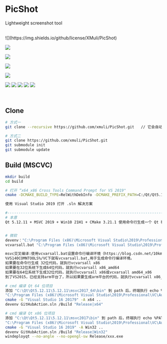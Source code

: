 

# PicShot

Lightweight screenshot tool

<br>
![](https://img.shields.io/github/license/XMuli/PicShot) 

![](https://img.shields.io/github/v/release/XMuli/PicShot?style=flat&color=birightgreen) 

![](https://img.shields.io/badge/powered%20by-XMuli-ff69b4) 

![](https://img.shields.io/github/stars/XMuli/PicShot?style=social) 

 ![](https://img.shields.io/github/forks/XMuli/PicShot?style=social&label=Fork)

![](https://img.shields.io/github/workflow/status/XMuli/PicShot/Windows?style=flat&logo=windows) ![](https://img.shields.io/github/workflow/status/XMuli/PicShot/MacOS?style=flat&logo=apple) ![](https://img.shields.io/github/workflow/status/XMuli/PicShot/Linux?style=flat&logo=linux) ![](https://img.shields.io/github/languages/code-size/XMuli/PicShot)  ![](https://img.shields.io/github/downloads/XMuli/PicShot/total)

<br>

## Clone

```bash
# 方式一
git clone --recursive https://github.com/xmuli/PicShot.git   // 它会自动初始化并更新每一个子模块

# 方式二
git clone https://github.com/xmuli/PicShot.git
git submodule init
git submodule update
```



## Build (MSCVC)

```bash
mkdir build
cd build

# 打开 “x64_x86 Cross Tools Command Prompt for VS 2019"
cmake -DCMAKE_BUILD_TYPE=RelWithDebInfo -DCMAKE_PREFIX_PATH=C:/Qt/Qt5.12.11/5.12.11/msvc2017 -G "Visual Studio 16 2019" -A Win32 ..

使用 Visual Studio 2019 打开 .sln 解决方案

#----------------------------------------------------------------------------------------------
# 本意
Qt 5.12.11 + MSVC 2019 + Win10 21H1 + CMake 3.21.1 使用命令行生成一个 Qt 程序


# 微软
devenv："C:\Program Files (x86)\Microsoft Visual Studio\2019\Professional\Common7\IDE\devenv.com"  编译项目实例
vcvarsall.bat "C:\Program Files (x86)\Microsoft Visual Studio\2019\Professional\VC\Auxiliary\Build\vcvarsall.bat" 初始化 msvc 交叉编译的环境（x86/x64）

msvc交叉编译:使用vcvarsall.bat设置命令行编译环境（https://blog.csdn.net/10km/article/details/51722353）
%VS140COMNTOOLS%/VC下就有vcvarsall.bat,用于生成命令行编译环境。
如果要在命令行生成 32位代码，就执行vcvarsall x86
如果要在32位系统下生成64位代码，就执行vcvarsall x86_amd64
如果要在64位系统下生成32位代码，就执行vcvarsall x86或vcvarsall amd64_x86
到了VS2015，已经支持arm平台了，所以如果要生成arm平台的代码，就执行vcvarsall x86_arm 如果你的操作系统是64位的也可以 vcvarsall amd64_arm

# cmd 编译 Qt 64 位项目 
添加 "C:\Qt\Qt5.12.11\5.12.11\msvc2017_64\bin" 到 path 后，终端执行 echo %PATH% 使其立即生效
"C:\Program Files (x86)\Microsoft Visual Studio\2019\Professional\VC\Auxiliary\Build\vcvarsall.bat" x64
cmake -G "Visual Studio 16 20179" -A x64 ..
devenv GitHubAction.sln /Build "Release|x64"

# cmd 编译 Qt x86 位项目 
添加 "C:\Qt\Qt5.12.11\5.12.11\msvc2017\bin" 到 path 后，终端执行 echo %PATH% 使其立即生效
"C:\Program Files (x86)\Microsoft Visual Studio\2019\Professional\VC\Auxiliary\Build\vcvarsall.bat" x86
cmake -G "Visual Studio 16 2019" -A Win32 ..
devenv GitHubAction.sln /Build "Release|Win32"
windeployqt --no-angle --no-opengl-sw Release/xxx.exe
```

